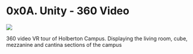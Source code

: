 # 0x0A. Unity - 360 Video

<img src="https://holbertonintranet.s3.amazonaws.com/uploads/medias/2019/2/4fd49076a6664f03f124.gif?X-Amz-Algorithm=AWS4-HMAC-SHA256&X-Amz-Credential=AKIARDDGGGOUWMNL5ANN%2F20200822%2Fus-east-1%2Fs3%2Faws4_request&X-Amz-Date=20200822T205325Z&X-Amz-Expires=86400&X-Amz-SignedHeaders=host&X-Amz-Signature=27d27b53263c0378e46ef6ad031784a3fbedc6cf81aea82d2a6b06f42a25b13b">

360 video VR tour of Holberton Campus. Displaying the living room, cube, mezzanine and cantina sections of the campus

